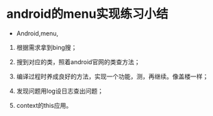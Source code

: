 # android的menu实现练习小结
- Android,menu,

1. 根据需求拿到bing搜；

2. 搜到对应的类，照着android官网的类查方法；

3. 编译过程时养成良好的方法，实现一个功能，测，再继续。像盖楼一样；

4. 发现问题用log设日志查出问题；

5. context的this应用。